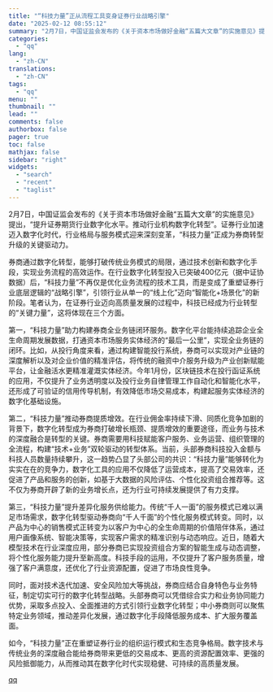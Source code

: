 ```yaml
---
title: "“科技力量”正从流程工具变身证券行业战略引擎"
date: "2025-02-12 08:55:12"
summary: "2月7日，中国证监会发布的《关于资本市场做好金融“五篇大文章”的实施意见》提出，“提升证券期货行..."
categories:
  - "qq"
lang:
  - "zh-CN"
translations:
  - "zh-CN"
tags:
  - "qq"
menu: ""
thumbnail: ""
lead: ""
comments: false
authorbox: false
pager: true
toc: false
mathjax: false
sidebar: "right"
widgets:
  - "search"
  - "recent"
  - "taglist"
---
```


2月7日，中国证监会发布的《关于资本市场做好金融“五篇大文章”的实施意见》提出，“提升证券期货行业数字化水平。推动行业机构数字化转型”。证券行业加速迈入数字化时代，行业格局与服务模式迎来深刻变革，“科技力量”正成为券商转型升级的关键驱动力。

券商通过数字化转型，能够打破传统业务模式的局限，通过技术创新和数字化手段，实现业务流程的高效运作。在行业数字化转型投入已突破400亿元（据中证协数据）后，“科技力量”不再仅是优化业务流程的技术工具，而是变成了重塑证券行业底层逻辑的“战略引擎”，引领行业从单一的“线上化”迈向“智能化+场景化”的新阶段。笔者认为，在证券行业迈向高质量发展的过程中，科技已经成为行业转型的“关键力量”，这将体现在三个方面。

第一，“科技力量”助力构建券商全业务链闭环服务。数字化平台能持续追踪企业全生命周期发展数据，打通资本市场服务实体经济的“最后一公里”，实现全业务链的闭环。比如，从投行角度来看，通过构建智能投行系统，券商可以实现对产业链的深度解析以及对企业价值的精准评估，将传统的融资中介服务升级为产业创新赋能平台，让金融活水更精准灌溉实体经济。今年1月份，区块链技术在投行函证系统的应用，不仅提升了业务透明度以及投行业务自律管理工作自动化和智能化水平，还形成了可验证的信用传导机制，有效降低市场交易成本，构建起服务实体经济的数字化基础设施。

第二，“科技力量”推动券商提质增效。在行业佣金率持续下滑、同质化竞争加剧的背景下，数字化转型成为券商打破增长瓶颈、提质增效的重要途径，而业务与技术的深度融合是转型的关键。券商需要用科技赋能客户服务、业务运营、组织管理的全流程，构建“技术+业务”双轮驱动的转型体系。当前，头部券商科技投入金额与科技人员数量持续攀升，这一趋势凸显了头部公司的共识：“科技力量”能够转化为实实在在的竞争力，数字化工具的应用不仅降低了运营成本，提高了交易效率，还促进了产品和服务的创新，如基于大数据的风险评估、个性化投资组合推荐等。这不仅为券商开辟了新的业务增长点，还为行业可持续发展提供了有力支撑。

第三，“科技力量”提升差异化服务供给能力。传统“千人一面”的服务模式已难以满足市场需求，数字化转型驱动券商向“千人千面”的个性化服务模式转变。同时，以产品为中心的销售模式正转变为以客户为中心的全生命周期的价值陪伴体系，通过用户画像系统、智能决策等，实现客户需求的精准识别与动态响应。近日，随着大模型技术在行业深度应用，部分券商已实现投资组合方案的智能生成与动态调整，将个性化服务能力提升至新高度。科技手段的运用，不仅提升了客户服务质量，增强了客户满意度，还优化了行业资源配置，促进了市场良性竞争。

同时，面对技术迭代加速、安全风险加大等挑战，券商应结合自身特色与业务特征，制定切实可行的数字化转型战略。头部券商可以凭借综合实力和业务协同能力优势，采取多点投入、全面推进的方式引领行业数字化转型；中小券商则可以聚焦特定业务领域，推动差异化发展，通过数字化手段降低服务成本、扩大服务覆盖面。

如今，“科技力量”正在重塑证券行业的组织运行模式和生态竞争格局。数字技术与传统业务的深度融合能给券商带来更低的交易成本、更高的资源配置效率、更强的风险抵御能力，从而推动其在数字化时代实现稳健、可持续的高质量发展。

[qq](https://new.qq.com/rain/a/20250212A01T7N00)
